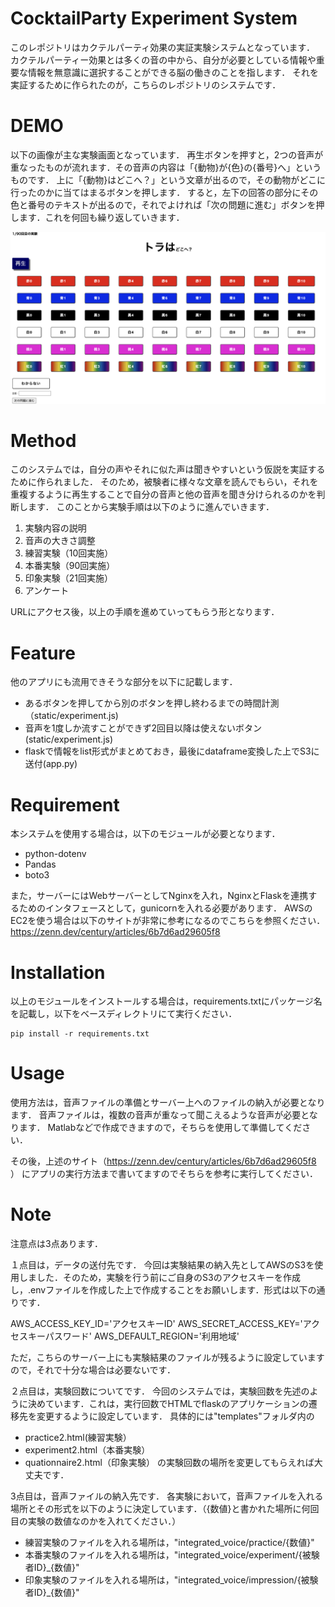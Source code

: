 
# CocktailParty Experiment System
 
このレポジトリはカクテルパーティ効果の実証実験システムとなっています．
カクテルパーティー効果とは多くの音の中から、自分が必要としている情報や重要な情報を無意識に選択することができる脳の働きのことを指します．
それを実証するために作られたのが，こちらのレポジトリのシステムです．
 
# DEMO
 
以下の画像が主な実験画面となっています．
再生ボタンを押すと，2つの音声が重なったものが流れます．その音声の内容は「{動物}が{色}の{番号}へ」というものです．
上に「{動物}はどこへ？」という文章が出るので，その動物がどこに行ったのかに当てはまるボタンを押します．
すると，左下の回答の部分にその色と番号のテキストが出るので，それでよければ「次の問題に進む」ボタンを押します．これを何回も繰り返していきます．
<p align="center">
  <img src="cocktailpraty_experiment.png" alt="Size Limit CLI" width="738">
</p>


 
# Method
 
このシステムでは，自分の声やそれに似た声は聞きやすいという仮説を実証するために作られました．
そのため，被験者に様々な文章を読んでもらい，それを重複するように再生することで自分の音声と他の音声を聞き分けられるのかを判断します．
このことから実験手順は以下のように進んでいきます．

1. 実験内容の説明
2. 音声の大きさ調整
3. 練習実験（10回実施）
4. 本番実験（90回実施）
5. 印象実験（21回実施）
6. アンケート

URLにアクセス後，以上の手順を進めていってもらう形となります．

# Feature
他のアプリにも流用できそうな部分を以下に記載します．
* あるボタンを押してから別のボタンを押し終わるまでの時間計測（static/experiment.js)
* 音声を1度しか流すことができず2回目以降は使えないボタン(static/experiment.js)
* flaskで情報をlist形式がまとめておき，最後にdataframe変換した上でS3に送付(app.py)

 
# Requirement

本システムを使用する場合は，以下のモジュールが必要となります．
* python-dotenv
* Pandas
* boto3

また，サーバーにはWebサーバーとしてNginxを入れ，NginxとFlaskを連携するためのインタフェースとして，gunicornを入れる必要があります．
AWSのEC2を使う場合は以下のサイトが非常に参考になるのでこちらを参照ください．
https://zenn.dev/century/articles/6b7d6ad29605f8

# Installation

以上のモジュールをインストールする場合は，requirements.txtにパッケージ名を記載し，以下をベースディレクトリにて実行ください．

    pip install -r requirements.txt
 
# Usage

使用方法は，音声ファイルの準備とサーバー上へのファイルの納入が必要となります．
音声ファイルは，複数の音声が重なって聞こえるような音声が必要となります．
Matlabなどで作成できますので，そちらを使用して準備してください．

その後，上述のサイト（https://zenn.dev/century/articles/6b7d6ad29605f8 ）
にアプリの実行方法まで書いてますのでそちらを参考に実行してください．
 
# Note
注意点は3点あります．

１点目は，データの送付先です．
今回は実験結果の納入先としてAWSのS3を使用しました．そのため，実験を行う前にご自身のS3のアクセスキーを作成し，.envファイルを作成した上で作成することをお願いします．形式は以下の通りです．

AWS_ACCESS_KEY_ID='アクセスキーID'
AWS_SECRET_ACCESS_KEY='アクセスキーパスワード'
AWS_DEFAULT_REGION='利用地域'

ただ，こちらのサーバー上にも実験結果のファイルが残るように設定していますので，それで十分な場合は必要ないです．

２点目は，実験回数についてです．
今回のシステムでは，実験回数を先述のように決めています．これは，実行回数でHTMLでflaskのアプリケーションの遷移先を変更するように設定しています．
具体的には"templates"フォルダ内の
* practice2.html(練習実験）
* experiment2.html（本番実験）
* quationnaire2.html（印象実験）
の実験回数の場所を変更してもらえれば大丈夫です．

3点目は，音声ファイルの納入先です．
各実験において，音声ファイルを入れる場所とその形式を以下のように決定しています．（{数値}と書かれた場所に何回目の実験の数値なのかを入れてください．）
* 練習実験のファイルを入れる場所は，"integrated_voice/practice/{数値}"
* 本番実験のファイルを入れる場所は，"integrated_voice/experiment/{被験者ID}_{数値}"
* 印象実験のファイルを入れる場所は，"integrated_voice/impression/{被験者ID}_{数値}"
 

 

 
